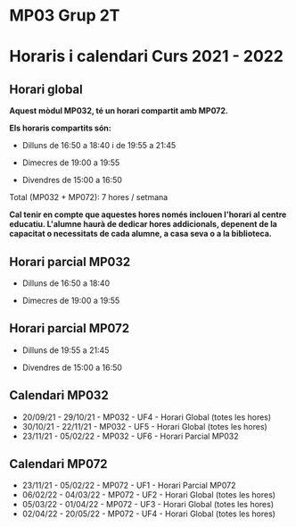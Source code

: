 # MP03 Grup 2T
# Horaris i calendari Curs 2021 - 2022

## Horari global

**Aquest mòdul MP032, té un horari compartit amb MP072.**

**Els horaris compartits són:**

* Dilluns de 16:50 a 18:40 i de 19:55 a 21:45

* Dimecres de 19:00 a 19:55

* Divendres de 15:00 a 16:50

Total (MP032 + MP072): 7 hores / setmana

**Cal tenir en compte que aquestes hores només inclouen l'horari al centre educatiu. L'alumne haurà de dedicar hores addicionals, depenent de la capacitat o necessitats de cada alumne, a casa seva o a la biblioteca.**

## Horari parcial MP032

* Dilluns de 16:50 a 18:40

* Dimecres de 19:00 a 19:55


## Horari parcial MP072

* Dilluns de 19:55 a 21:45

* Divendres de 15:00 a 16:50


## Calendari MP032

* 20/09/21 - 29/10/21 - MP032 - UF4 - Horari Global (totes les hores)
* 30/10/21 - 22/11/21 - MP032 - UF5 - Horari Global (totes les hores)
* 23/11/21 - 05/02/22 - MP032 - UF6 - Horari Parcial MP032 

## Calendari MP072

* 23/11/21 - 05/02/22 - MP072 - UF1 - Horari Parcial MP072
* 06/02/22 - 04/03/22 - MP072 - UF2 - Horari Global (totes les hores)
* 05/03/22 - 01/04/22 - MP072 - UF3 - Horari Global (totes les hores)
* 02/04/22 - 20/05/22 - MP072 - UF4 - Horari Global (totes les hores)